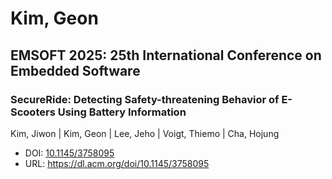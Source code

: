 # Kim, Geon

## EMSOFT 2025: 25th International Conference on Embedded Software

### SecureRide: Detecting Safety-threatening Behavior of E-Scooters Using Battery Information
Kim, Jiwon | Kim, Geon | Lee, Jeho | Voigt, Thiemo | Cha, Hojung
* DOI: [10.1145/3758095](https://doi.org/10.1145/3758095)
* URL: <https://dl.acm.org/doi/10.1145/3758095>

